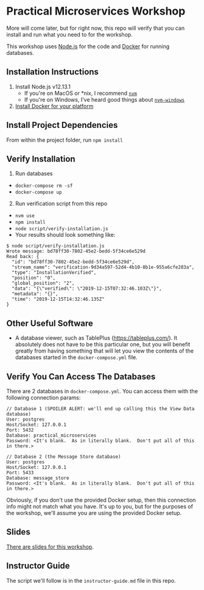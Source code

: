 # Practical Microservices Workshop

More will come later, but for right now, this repo will verify that you can install and run what you need to for the workshop.

This workshop uses [Node.js](https://nodejs.org/en/) for the code and [Docker](https://www.docker.com/) for running databases.

## Installation Instructions

1. Install Node.js v12.13.1
    * If you're on MacOS or *nix, I recommend [`nvm`](https://github.com/nvm-sh/nvm)
    * If you're on Windows, I've heard good things about [`nvm-windows`](https://github.com/coreybutler/nvm-windows)
2. [Install Docker for your platform](https://docs.docker.com/v17.09/engine/installation/)

## Install Project Dependencies

From within the project folder, run `npm install`

## Verify Installation

1. Run databases 
  * `docker-compose rm -sf`
  * `docker-compose up`
2. Run verification script from this repo
  * `nvm use`
  * `npm install`
  * `node script/verify-installation.js`
  * Your results should look something like:

```
$ node script/verify-installation.js
Wrote message: bd78ff30-7802-45e2-bedd-5f34ce6e529d
Read back: {
  "id": "bd78ff30-7802-45e2-bedd-5f34ce6e529d",
  "stream_name": "verification-9d34a597-52d4-4b10-8b1e-955a6cfe283a",
  "type": "InstallationVerified",
  "position": "0",
  "global_position": "2",
  "data": "{\"verified\": \"2019-12-15T07:32:46.103Z\"}",
  "metadata": "{}",
  "time": "2019-12-15T14:32:46.135Z"
}
```

## Other Useful Software

* A database viewer, such as TablePlus (https://tableplus.com/).  It absolutely does not have to be this particular one, but you will benefit greatly from having something that will let you view the contents of the databases started in the `docker-compose.yml` file.

## Verify You Can Access The Databases

There are 2 databases in `docker-compose.yml`.  You can access them with the following connection params:

```
// Database 1 (SPOILER ALERT: we'll end up calling this the View Data database)
User: postgres
Host/Socket: 127.0.0.1
Port: 5432
Database: practical_microservices
Password: <It's blank.  As in literally blank.  Don't put all of this in there.>

// Database 2 (the Message Store database)
User: postgres
Host/Socket: 127.0.0.1
Port: 5433
Database: message_store
Password: <It's blank.  As in literally blank.  Don't put all of this in there.>
```

Obviously, if you don't use the provided Docker setup, then this connection info might not match what you have.  It's up to you, but for the purposes of the workshop, we'll assume you are using the provided Docker setup.


## Slides

[There are slides for this workshop](https://docs.google.com/presentation/d/1xhpC7SqrIUBo1ar4ykN7a0-snipIVtnpcpHYIauafGU/edit?usp=sharing).

## Instructor Guide

The script we'll follow is in the `instructor-guide.md` file in this repo.

